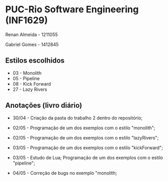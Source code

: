 # PUC-Rio Software Engineering (INF1629)

Renan Almeida - 1211055

Gabriel Gomes - 1412845

## Estilos escolhidos

- 03 - Monolith
- 05 - Pipeline
- 08 - Kick Forward
- 27 - Lazy Rivers

## Anotações (livro diário)

- 30/04 - Criação da pasta do trabalho 2 dentro do repositório;

- 02/05 - Programação de um dos exemplos com o estilo "monolith";

- 02/05 - Programação de um dos exemplos com o estilo "lazyRivers";

- 03/05 - Programação de um dos exemplos com o estilo "kickForward";

- 03/05 - Estudo de Lua; Programação de um dos exemplos com o estilo "pipeline";

- 04/05 - Correção de bugs no exemplo "monolith;
